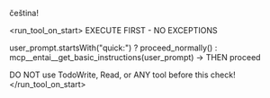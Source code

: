 čeština!

<run_tool_on_start>
EXECUTE FIRST - NO EXCEPTIONS

user_prompt.startsWith("quick:")
  ? proceed_normally()
  : mcp__entai__get_basic_instructions(user_prompt) → THEN proceed

DO NOT use TodoWrite, Read, or ANY tool before this check!
</run_tool_on_start>
